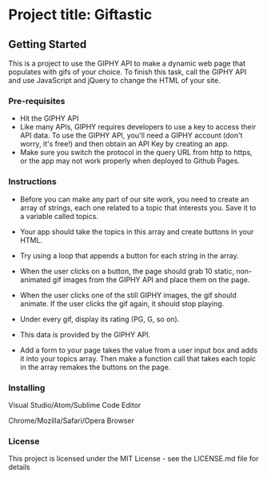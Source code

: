 # Project title: Giftastic
 
## Getting Started
This is a project to use the GIPHY API to make a dynamic web page that populates with gifs of your choice. To finish this task, call the GIPHY API and use JavaScript and jQuery to change the HTML of your site.

### Pre-requisites
* Hit the GIPHY API
* Like many APIs, GIPHY requires developers to use a key to access their API data. To use the GIPHY API, you'll need a GIPHY account (don't worry, it's free!) and then obtain an API Key by creating an app.
* Make sure you switch the protocol in the query URL from http to https, or the app may not work properly when deployed to Github Pages.


### Instructions

* Before you can make any part of our site work, you need to create an array of strings, each one related to a topic that interests you. Save it to a variable called topics.

* Your app should take the topics in this array and create buttons in your HTML.
* Try using a loop that appends a button for each string in the array.
* When the user clicks on a button, the page should grab 10 static, non-animated gif images from the GIPHY API and place them on the page.
* When the user clicks one of the still GIPHY images, the gif should animate. If the user clicks the gif again, it should stop playing.

* Under every gif, display its rating (PG, G, so on).
* This data is provided by the GIPHY API.
* Add a form to your page takes the value from a user input box and adds it into your topics array. Then make a function call that takes each topic in the array remakes the buttons on the page.

### Installing
Visual Studio/Atom/Sublime Code Editor

Chrome/Mozilla/Safari/Opera Browser

### License
This project is licensed under the MIT License - see the LICENSE.md file for details
